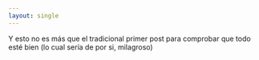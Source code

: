 ```yaml
---
layout: single
---
```



Y esto no es más que el tradicional primer post para comprobar que todo esté bien (lo cual sería de por si, milagroso)

